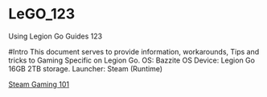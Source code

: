 # LeGO_123
Using Legion Go Guides 123

#Intro
This document serves to provide information, workarounds, Tips and tricks to Gaming Specific on Legion Go.
OS: Bazzite OS
Device: Legion Go 16GB 2TB storage.
Launcher: Steam (Runtime)

[Steam Gaming 101](https://github.com/davidteosk/LeGO_123/blob/main/gaming_fix_101.txt)
